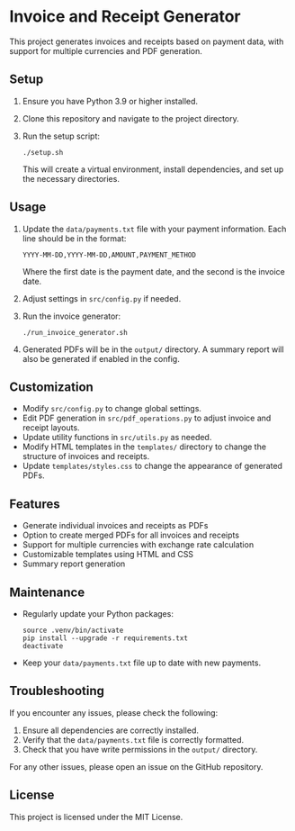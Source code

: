 # Invoice and Receipt Generator

This project generates invoices and receipts based on payment data, with support for multiple currencies and PDF generation.

## Setup

1. Ensure you have Python 3.9 or higher installed.
2. Clone this repository and navigate to the project directory.
3. Run the setup script:

   ```
   ./setup.sh
   ```

   This will create a virtual environment, install dependencies, and set up the necessary directories.

## Usage

1. Update the `data/payments.txt` file with your payment information. Each line should be in the format:

   ```
   YYYY-MM-DD,YYYY-MM-DD,AMOUNT,PAYMENT_METHOD
   ```

   Where the first date is the payment date, and the second is the invoice date.

2. Adjust settings in `src/config.py` if needed.

3. Run the invoice generator:

   ```
   ./run_invoice_generator.sh
   ```

4. Generated PDFs will be in the `output/` directory. A summary report will also be generated if enabled in the config.

## Customization

- Modify `src/config.py` to change global settings.
- Edit PDF generation in `src/pdf_operations.py` to adjust invoice and receipt layouts.
- Update utility functions in `src/utils.py` as needed.
- Modify HTML templates in the `templates/` directory to change the structure of invoices and receipts.
- Update `templates/styles.css` to change the appearance of generated PDFs.

## Features

- Generate individual invoices and receipts as PDFs
- Option to create merged PDFs for all invoices and receipts
- Support for multiple currencies with exchange rate calculation
- Customizable templates using HTML and CSS
- Summary report generation

## Maintenance

- Regularly update your Python packages:
  
  ```
  source .venv/bin/activate
  pip install --upgrade -r requirements.txt
  deactivate
  ```

- Keep your `data/payments.txt` file up to date with new payments.

## Troubleshooting

If you encounter any issues, please check the following:

1. Ensure all dependencies are correctly installed.
2. Verify that the `data/payments.txt` file is correctly formatted.
3. Check that you have write permissions in the `output/` directory.

For any other issues, please open an issue on the GitHub repository.

## License

This project is licensed under the MIT License.
